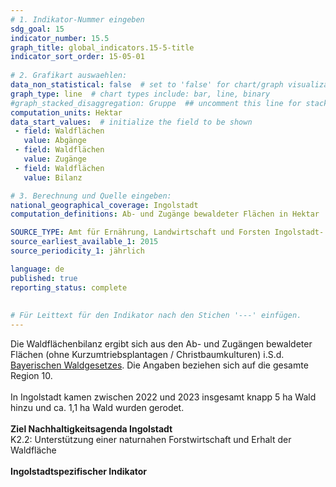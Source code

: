 ```yaml
---
# 1. Indikator-Nummer eingeben 
sdg_goal: 15 
indicator_number: 15.5
graph_title: global_indicators.15-5-title
indicator_sort_order: 15-05-01
 
# 2. Grafikart auswaehlen: 
data_non_statistical: false  # set to 'false' for chart/graph visualization 
graph_type: line  # chart types include: bar, line, binary 
#graph_stacked_disaggregation: Gruppe  ## uncomment this line for stacked bars. eplace 'Geschlecht' with the field of aggregation. 
computation_units: Hektar
data_start_values:  # initialize the field to be shown  
 - field: Waldflächen 
   value: Abgänge 
 - field: Waldflächen 
   value: Zugänge
 - field: Waldflächen 
   value: Bilanz

# 3. Berechnung und Quelle eingeben: 
national_geographical_coverage: Ingolstadt
computation_definitions: Ab- und Zugänge bewaldeter Flächen in Hektar

SOURCE_TYPE: Amt für Ernährung, Landwirtschaft und Forsten Ingolstadt- Pfaffenhofen a. d. Ilm und <a href="https://www.statistikdaten.bayern.de/genesis/online?operation=table&code=33111-003r&bypass=true&levelindex=1&levelid=1680779324034#abreadcrumb">Bayerisches Landesamt für Statistik, Flächen Nutzungsart</a> # data source  
source_earliest_available_1: 2015
source_periodicity_1: jährlich

language: de   
published: true 
reporting_status: complete
 
 
# Für Leittext für den Indikator nach den Stichen '---' einfügen. 
---
```

Die Waldflächenbilanz ergibt sich aus den Ab- und Zugängen bewaldeter Flächen (ohne Kurzumtriebsplantagen / Christbaumkulturen) i.S.d. <a href="https://www.gesetze-bayern.de/Content/Document/BayWaldG">Bayerischen Waldgesetzes</a>. Die Angaben beziehen sich auf die gesamte Region 10.<br>
<br>
In Ingolstadt kamen zwischen 2022 und 2023 insgesamt knapp 5 ha Wald hinzu und ca. 1,1 ha Wald wurden gerodet.<br>
<br>
<b>Ziel Nachhaltigkeitsagenda Ingolstadt</b><br>
K2.2: Unterstützung einer naturnahen Forstwirtschaft und Erhalt der Waldfläche<br>
<br>
<b>Ingolstadtspezifischer Indikator</b>

